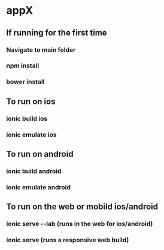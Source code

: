 # appX

## If running for the first time
### Navigate to main folder
### npm install
### bower install

## To run on ios
### ionic build ios
### ionic emulate ios

## To run on android
### ionic build android
### ionic emulate android

## To run on the web or mobild ios/android
### ionic serve --lab (runs in the web for ios/android)
### ionic serve (runs a responsive web build)
